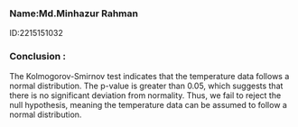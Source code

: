 ### Name:Md.Minhazur Rahman  
ID:2215151032

###  Conclusion :

The Kolmogorov-Smirnov test indicates that the temperature data follows a normal distribution. The p-value is greater than 0.05, which suggests that there is no significant deviation from normality. Thus, we fail to reject the null hypothesis, meaning the temperature data can be assumed to follow a normal distribution.
